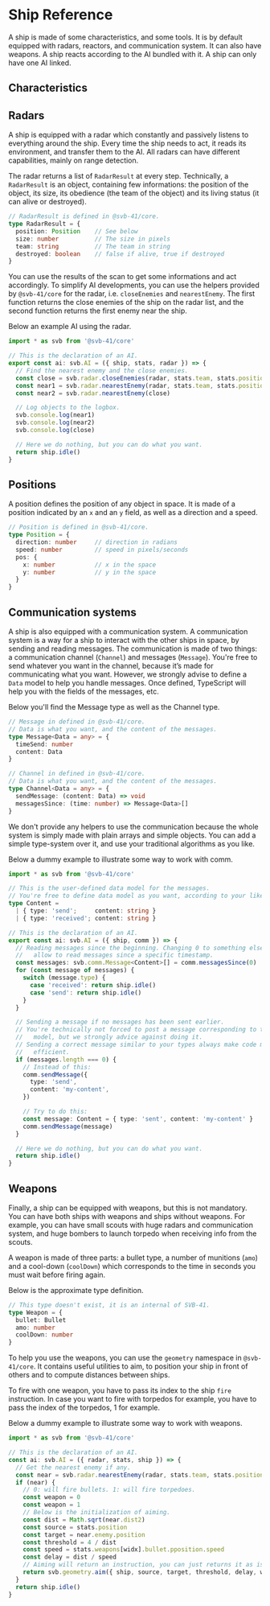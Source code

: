 # Ship Reference

A ship is made of some characteristics, and some tools. It is by default equipped with radars, reactors, and communication system. It can also have weapons. A ship reacts according to the AI bundled with it. A ship can only have one AI linked.

## Characteristics

<!-- TODO @Arthur -->

## Radars

A ship is equipped with a radar which constantly and passively listens to everything around the ship. Every time the ship needs to act, it reads its environment, and transfer them to the AI. All radars can have different capabilities, mainly on range detection.

The radar returns a list of `RadarResult` at every step. Technically, a `RadarResult` is an object, containing few informations: the position of the object, its size, its obedience (the team of the object) and its living status (it can alive or destroyed).

```ts
// RadarResult is defined in @svb-41/core.
type RadarResult = {
  position: Position    // See below
  size: number          // The size in pixels
  team: string          // The team in string
  destroyed: boolean    // false if alive, true if destroyed
}
```

You can use the results of the scan to get some informations and act accordingly. To simplify AI developments, you can use the helpers provided by `@svb-41/core` for the radar, i.e. `closeEnemies` and `nearestEnemy`. The first function returns the close enemies of the ship on the radar list, and the second function returns the first enemy near the ship.

Below an example AI using the radar.

```ts
import * as svb from '@svb-41/core'

// This is the declaration of an AI.
export const ai: svb.AI = ({ ship, stats, radar }) => {
  // Find the nearest enemy and the close enemies.
  const close = svb.radar.closeEnemies(radar, stats.team, stats.position)
  const near1 = svb.radar.nearestEnemy(radar, stats.team, stats.position)
  const near2 = svb.radar.nearestEnemy(close)

  // Log objects to the logbox.
  svb.console.log(near1)
  svb.console.log(near2)
  svb.console.log(close)

  // Here we do nothing, but you can do what you want.
  return ship.idle()
}
```

## Positions

A position defines the position of any object in space. It is made of a position indicated by an `x` and an `y` field, as well as a direction and a speed.

```ts
// Position is defined in @svb-41/core.
type Position = {
  direction: number     // direction in radians
  speed: number         // speed in pixels/seconds
  pos: {
    x: number           // x in the space
    y: number           // y in the space
  }
}
```

## Communication systems

A ship is also equipped with a communication system. A communication system is a way for a ship to interact with the other ships in space, by sending and reading messages. The communication is made of two things: a communication channel (`Channel`) and messages (`Message`). You're free to send whatever you want in the channel, because it’s made for communicating what you want. However, we strongly advise to define a `Data` model to help you handle messages. Once defined, TypeScript will help you with the fields of the messages, etc.

Below you'll find the Message type as well as the Channel type.

```ts
// Message in defined in @svb-41/core.
// Data is what you want, and the content of the messages.
type Message<Data = any> = {
  timeSend: number
  content: Data
}
```

```ts
// Channel in defined in @svb-41/core.
// Data is what you want, and the content of the messages.
type Channel<Data = any> = {
  sendMessage: (content: Data) => void
  messagesSince: (time: number) => Message<Data>[]
}
```

We don't provide any helpers to use the communication because the whole system is simply made with plain arrays and simple objects. You can add a simple type-system over it, and use your traditional algorithms as you like.

Below a dummy example to illustrate some way to work with comm.

```ts
import * as svb from '@svb-41/core'

// This is the user-defined data model for the messages.
// You're free to define data model as you want, according to your likes.
type Content =
  | { type: 'send';     content: string }
  | { type: 'received'; content: string }

// This is the declaration of an AI.
export const ai: svb.AI = ({ ship, comm }) => {
  // Reading messages since the beginning. Changing 0 to something else will
  //   allow to read messages since a specific timestamp.
  const messages: svb.comm.Message<Content>[] = comm.messagesSince(0)
  for (const message of messages) {
    switch (message.type) {
      case 'received': return ship.idle()
      case 'send': return ship.idle()
    }
  }

  // Sending a message if no messages has been sent earlier.
  // You're technically not forced to post a message corresponding to the data
  //   model, but we strongly advice against doing it.
  // Sending a correct message similar to your types always make code more
  //   efficient.
  if (messages.length === 0) {
    // Instead of this:
    comm.sendMessage({
      type: 'send',
      content: 'my-content',
    })

    // Try to do this:
    const message: Content = { type: 'sent', content: 'my-content' }
    comm.sendMessage(message)
  }

  // Here we do nothing, but you can do what you want.
  return ship.idle()
}
```

## Weapons

Finally, a ship can be equipped with weapons, but this is not mandatory. You can have both ships with weapons and ships without weapons. For example, you can have small scouts with huge radars and communication system, and huge bombers to launch torpedo when receiving info from the scouts.

A weapon is made of three parts: a bullet type, a number of munitions (`amo`) and a cool-down (`coolDown`) which corresponds to the time in seconds you must wait before firing again.

Below is the approximate type definition.

```ts
// This type doesn't exist, it is an internal of SVB-41.
type Weapon = {
  bullet: Bullet
  amo: number
  coolDown: number
}
```

To help you use the weapons, you can use the `geometry` namespace in `@svb-41/core`. It contains useful utilities to aim, to position your ship in front of others and to compute distances between ships.

To fire with one weapon, you have to pass its index to the ship `fire` instruction. In case you want to fire with torpedos for example, you have to pass the index of the torpedos, 1 for example.

Below a dummy example to illustrate some way to work with weapons.

```ts
import * as svb from '@svb-41/core'

// This is the declaration of an AI.
const ai: svb.AI = ({ radar, stats, ship }) => {
  // Get the nearest enemy if any.
  const near = svb.radar.nearestEnemy(radar, stats.team, stats.position)
  if (near) {
    // 0: will fire bullets. 1: will fire torpedoes.
    const weapon = 0
    const weapon = 1
    // Below is the initialization of aiming.
    const dist = Math.sqrt(near.dist2)
    const source = stats.position
    const target = near.enemy.position
    const threshold = 4 / dist
    const speed = stats.weapons[widx].bullet.pposition.speed
    const delay = dist / speed
    // Aiming will return an instruction, you can just returns it as is.
    return svb.geometry.aim({ ship, source, target, threshold, delay, weapon })
  }
  return ship.idle()
}
```
